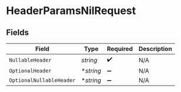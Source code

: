 # HeaderParamsNilRequest


## Fields

| Field                    | Type                     | Required                 | Description              |
| ------------------------ | ------------------------ | ------------------------ | ------------------------ |
| `NullableHeader`         | *string*                 | :heavy_check_mark:       | N/A                      |
| `OptionalHeader`         | **string*                | :heavy_minus_sign:       | N/A                      |
| `OptionalNullableHeader` | **string*                | :heavy_minus_sign:       | N/A                      |